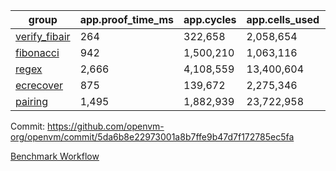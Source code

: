 | group | app.proof_time_ms | app.cycles | app.cells_used | leaf.proof_time_ms | leaf.cycles | leaf.cells_used |
| -- | -- | -- | -- | -- | -- | -- |
| [verify_fibair](https://github.com/openvm-org/openvm/blob/benchmark-results/benchmarks-pr/2130/verify_fibair-5da6b8e22973001a8b7ffe9b47d7f172785ec5fa.md) | 264 |  322,658 |  2,058,654 |- | - | - |
| [fibonacci](https://github.com/openvm-org/openvm/blob/benchmark-results/benchmarks-pr/2130/fibonacci-5da6b8e22973001a8b7ffe9b47d7f172785ec5fa.md) | 942 |  1,500,210 |  1,063,116 |- | - | - |
| [regex](https://github.com/openvm-org/openvm/blob/benchmark-results/benchmarks-pr/2130/regex-5da6b8e22973001a8b7ffe9b47d7f172785ec5fa.md) | 2,666 |  4,108,559 |  13,400,604 |- | - | - |
| [ecrecover](https://github.com/openvm-org/openvm/blob/benchmark-results/benchmarks-pr/2130/ecrecover-5da6b8e22973001a8b7ffe9b47d7f172785ec5fa.md) | 875 |  139,672 |  2,275,346 |- | - | - |
| [pairing](https://github.com/openvm-org/openvm/blob/benchmark-results/benchmarks-pr/2130/pairing-5da6b8e22973001a8b7ffe9b47d7f172785ec5fa.md) | 1,495 |  1,882,939 |  23,722,958 |- | - | - |


Commit: https://github.com/openvm-org/openvm/commit/5da6b8e22973001a8b7ffe9b47d7f172785ec5fa

[Benchmark Workflow](https://github.com/openvm-org/openvm/actions/runs/17750860123)
